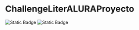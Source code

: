 ﻿# ChallengeLiterALURAProyecto
![Static Badge](https://img.shields.io/badge/proyecto_Spring)
![Static Badge](https://img.shields.io/badge/status_Finish)
